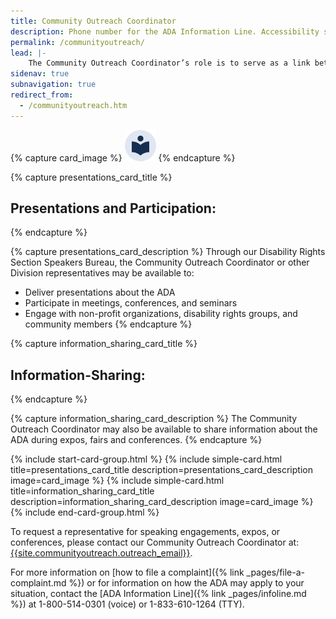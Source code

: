 ```yaml
---
title: Community Outreach Coordinator
description: Phone number for the ADA Information Line. Accessibility specialists are available to answer questions about the ADA.
permalink: /communityoutreach/
lead: |-
    The Community Outreach Coordinator’s role is to serve as a link between the Division and people with disabilities living throughout the United States. The Community Outreach Coordinator can provide:
sidenav: true
subnavigation: true
redirect_from:
  - /communityoutreach.htm
---
```


{% capture card_image %}
<img src="/assets/images/landing/featured_topics_grey_bg.png" alt="">
{% endcapture %}

{% capture presentations_card_title %}
## Presentations and Participation:
{% endcapture %}

{% capture presentations_card_description %}
Through our Disability Rights Section Speakers Bureau, the Community Outreach Coordinator or other Division representatives may be available to:
- Deliver presentations about the ADA
- Participate in meetings, conferences, and seminars
- Engage with non-profit organizations, disability rights groups, and community members
{% endcapture %}

{% capture information_sharing_card_title %}
## Information-Sharing:
{% endcapture %}

{% capture information_sharing_card_description %}
The Community Outreach Coordinator may also be available to share information about the ADA during expos, fairs and conferences.
{% endcapture %}

{% include start-card-group.html %}
{% include simple-card.html title=presentations_card_title description=presentations_card_description image=card_image %}
{% include simple-card.html title=information_sharing_card_title description=information_sharing_card_description image=card_image %}
{% include end-card-group.html %}

To request a representative for speaking engagements, expos, or conferences, please contact our Community Outreach Coordinator at: [{{site.communityoutreach.outreach_email}}](mailto:{{site.communityoutreach.outreach_email}}).

For more information on [how to file a complaint]({% link _pages/file-a-complaint.md %}) or for information on how the ADA may apply to your situation, contact the [ADA Information Line]({% link _pages/infoline.md %}) at 1-800-514-0301 (voice) or 1-833-610-1264 (TTY).
